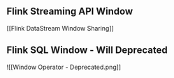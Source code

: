 ## Flink Streaming API Window 
[[Flink DataStream Window Sharing]]
## Flink SQL Window  - Will Deprecated
![[Window Operator - Deprecated.png]]
